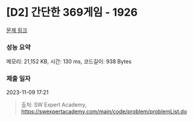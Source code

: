 # [D2] 간단한 369게임 - 1926 

[문제 링크](https://swexpertacademy.com/main/code/problem/problemDetail.do?contestProbId=AV5PTeo6AHUDFAUq) 

### 성능 요약

메모리: 21,152 KB, 시간: 130 ms, 코드길이: 938 Bytes

### 제출 일자

2023-11-09 17:21



> 출처: SW Expert Academy, https://swexpertacademy.com/main/code/problem/problemList.do